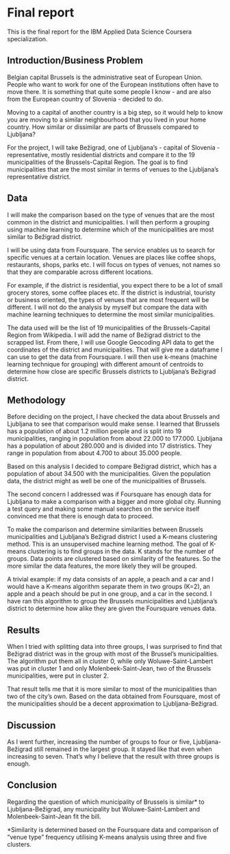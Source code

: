 # Final report
This is the final report for the IBM Applied Data Science Coursera specialization.

## Introduction/Business Problem
Belgian capital Brussels is the administrative seat of European Union. People who want to work for one of the European institutions often have to move there. It is something that quite some people I know - and are also from the European country of Slovenia - decided to do. 

Moving to a capital of another country is a big step, so it would help to know you are moving to a similar neighbourhood that you lived in your home country. How similar or dissimilar are parts of Brussels compared to Ljubljana?

For the project, I will take Bežigrad, one of Ljubljana’s - capital of Slovenia - representative, mostly residential districts and compare it to the 19 municipalities of the Brussels-Capital Region. The goal is to find municipalities that are the most similar in terms of venues to the Ljubljana’s representative district.

## Data

I will make the comparison based on the type of venues that are the most common in the district and municipalities. I will then perform a grouping using machine learning to determine which of the municipalities are most similar to Bežigrad district.

I will be using data from Foursquare. The service enables us to search for specific venues at a certain location. Venues are places like coffee shops, restaurants, shops, parks etc. I will focus on types of venues, not names so that they are comparable across different locations.

For example, if the district is residential, you expect there to be a lot of small grocery stores, some coffee places etc. If the district is industrial, touristy or business oriented, the types of venues that are most frequent will be different. I will not do the analysis by myself but compare the data with machine learning techniques to determine the most similar municipalities.

The data used will be the list of 19 municipalities of the Brussels-Capital Region from Wikipedia. I will add the name of Bežigrad district to the scrapped list. From there, I will use Google Geocoding API data to get the coordinates of the district and municipalities. That will give me a dataframe I can use to get the data from Foursquare. I will then use k-means (machine learning technique for grouping) with different amount of centroids to determine how close are specific Brussels districts to Ljubljana’s Bežigrad district.

## Methodology

Before deciding on the project, I have checked the data about Brussels and Ljubljana to see that comparison would make sense. I learned that Brussels has a population of about 1.2 million people and is split into 19 municipalities, ranging in population from about 22.000 to 177.000. Ljubljana has a population of about 280.000 and is divided into 17 distristics. They range in population from about 4.700 to about 35.000 people. 

Based on this analysis I decided to compare Bežigrad district, which has a population of about 34.500 with the municipalities. Given the population data, the district might as well be one of the municipalities of Brussels.

The second concern I addressed was if Foursquare has enough data for Ljubljana to make a comparison with a bigger and more global city. Running a test query and making some manual searches on the service itself convinced me that there is enough data to proceed.

To make the comparison and determine similarities between Brussels municipalities and Ljubljana’s Bežigrad district I used a K-means clustering method. This is an unsupervised machine learning method. 
The goal of K-means clustering is to find groups in the data. K stands for the number of groups. Data points are clustered based on similarity of the features. So the more similar the data features, the more likely they will be grouped. 

A trivial example: if my data consists of an apple, a peach and a car and I would have a K-means algorithm separate them in two groups (K=2),  an apple and a peach should be put in one group, and a car in the second. I have ran this algorithm to group the Brussels municipalities and Ljubljana’s district to determine how alike they are given the Foursquare venues data.

## Results
When I tried with splitting data into three groups, I was surprised to find that Bežigrad district was in the group with most of the Brussel’s municipalities. The algorithm put them all in cluster 0, while only Woluwe-Saint-Lambert was put in cluster 1 and only Molenbeek-Saint-Jean, two of the Brussels municipalities, were put in cluster 2. 

That result tells me that it is more similar to most of the municipalities than two of the city’s own. Based on the data obtained from Foursquare, most of the municipalities should be a decent approximation to Ljubljana-Bežigrad.

## Discussion
As I went further, increasing the number of groups to four or five, Ljubljana-Bežigrad still remained in the largest group. It stayed like that even when increasing to seven. That’s why I believe that the result with three groups is enough.

## Conclusion 
Regarding the question of which municipality of Brussels is similar* to Ljubljana-Bežigrad, any municipality but Woluwe-Saint-Lambert and Molenbeek-Saint-Jean fit the bill. 

*Similarity is determined based on the Foursquare data and comparison of “venue type” frequency utilising K-means analysis using three and five clusters.
